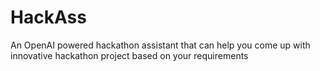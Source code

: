 # HackAss
An OpenAI powered hackathon assistant that can help you come up with innovative hackathon project based on your requirements
